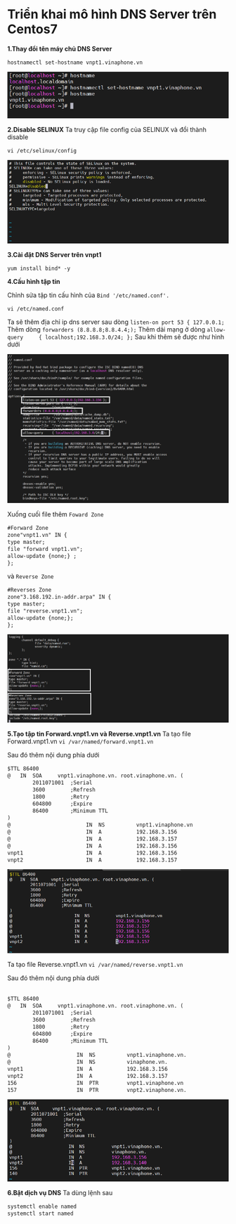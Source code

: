 # Triển khai mô hình DNS Server trên Centos7

**1.Thay đổi tên máy chủ DNS Server**

```
hostnamectl set-hostname vnpt1.vinaphone.vn

```

![Alt text](../imgs/6.png)

**2.Disable SELINUX**
Ta truy cập file config của SELINUX và đổi thành disable

```
vi /etc/selinux/config
```

![Alt text](../imgs/7.png)

**3.Cài đặt DNS Server trên vnpt1**
```
yum install bind* -y

```

**4.Cấu hình tập tin**

Chỉnh sửa tập tin cấu hình của `Bind '/etc/named.conf'.`

```
vi /etc/named.conf
```
Ta sẽ thêm địa chỉ ip dns server sau dòng `listen-on port 53 { 127.0.0.1;`
Thêm dòng `forwarders (8.8.8.8;8.8.4.4;);`
Thêm dải mạng ở dòng `allow-query     { localhost;192.168.3.0/24; };`
Sau khi thêm sẽ được như hình dưới 

![Alt text](../imgs/8.png)


Xuống cuối file thêm `Foward Zone` 

```
#Forward Zone
zone"vnpt1.vn" IN {
type master;
file "forward vnpt1.vn";
allow-update {none;} ;
};

```

và `Reverse Zone`

```
#Reverses Zone
zone"3.168.192.in-addr.arpa" IN {
type master;
file "reverse.vnpt1.vn";
allow-update {none;};
};

```

![Alt text](../imgs/9.png)

**5.Tạo tập tin Forward.vnpt1.vn và Reverse.vnpt1.vn**
Ta tạo file Forward.vnpt1.vn 
`vi /var/named/forward.vnpt1.vn`

Sau đó thêm nội dung phía dưới 
```
$TTL 86400
@   IN  SOA     vnpt1.vinaphone.vn. root.vinaphone.vn. (
        2011071001  ;Serial
        3600        ;Refresh
        1800        ;Retry
        604800      ;Expire
        86400       ;Minimum TTL
)
@                        IN  NS          vnpt1.vinaphone.vn
@                        IN  A           192.168.3.156
@                        IN  A           192.168.3.157
@                        IN  A           192.168.3.156
vnpt1                    IN  A           192.168.3.156
vnpt2                    IN  A           192.168.3.157

```
![Alt text](../imgs/10.png)

Ta tạo file Reverse.vnpt1.vn
`vi /var/named/reverse.vnpt1.vn`

Sau đó thêm nội dung phía dưới
```

$TTL 86400
@   IN  SOA     vnpt1.vinaphone.vn. root.vinaphone.vn. (
        2011071001  ;Serial
        3600        ;Refresh
        1800        ;Retry
        604800      ;Expire
        86400       ;Minimum TTL
)
@                     IN  NS          vnpt1.vinaphone.vn.
@                     IN  NS          vinaphone.vn.
vnpt1                 IN  A           192.168.3.156
vnpt2                 IN  A           192.168.3.157
156                   IN  PTR         vnpt1.vinaphone.vn
157                   IN  PTR         vnpt2.vinaphone.vn.

```

![Alt text](../imgs/11.png)

**6.Bật dịch vụ DNS**
Ta dùng lệnh sau 
```
systemctl enable named
systemctl start named
```